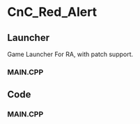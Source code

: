 # CnC_Red_Alert
## Launcher
Game Launcher For RA, with patch support.
### MAIN.CPP

## Code
### MAIN.CPP